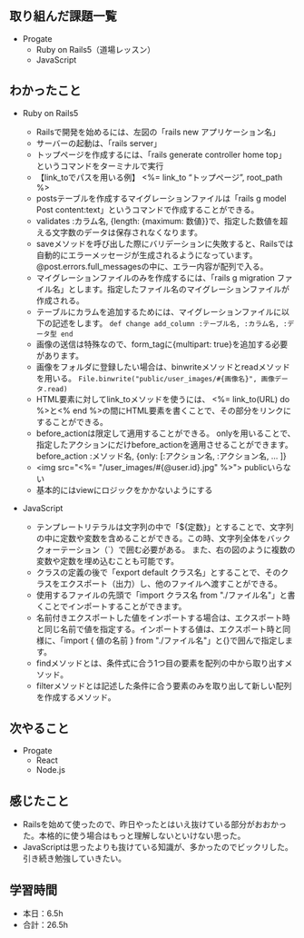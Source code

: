 ## 取り組んだ課題一覧
- Progate
    - Ruby on Rails5（道場レッスン）
    - JavaScript

## わかったこと
- Ruby on Rails5
    - Railsで開発を始めるには、左図の「rails new アプリケーション名」
    - サーバーの起動は、「rails server」
    - トップページを作成するには、「rails generate controller home top」
というコマンドをターミナルで実行
    - 【link_toでパスを用いる例】
<%= link_to “トップページ”, root_path %>
    - postsテーブルを作成するマイグレーションファイルは「rails g model Post content:text」というコマンドで作成することができる。
    - validates :カラム名, {length: {maximum: 数値}}で、指定した数値を超える文字数のデータは保存されなくなります。
    - saveメソッドを呼び出した際にバリデーションに失敗すると、Railsでは自動的にエラーメッセージが生成されるようになっています。@post.errors.full_messagesの中に、エラー内容が配列で入る。
    - マイグレーションファイルのみを作成するには、「rails g migration ファイル名」とします。指定したファイル名のマイグレーションファイルが作成される。
    - テーブルにカラムを追加するためには、マイグレーションファイルに以下の記述をします。
`def change
  add_column :テーブル名, :カラム名, :データ型
end`
    - 画像の送信は特殊なので、form_tagに{multipart: true}を追加する必要があります。
    - 画像をフォルダに登録したい場合は、binwriteメソッドとreadメソッドを用いる。
`File.binwrite("public/user_images/#{画像名}", 画像データ.read)`
    - HTML要素に対してlink_toメソッドを使うには、
<%= link_to(URL) do %>と<% end %>の間にHTML要素を書くことで、その部分をリンクにすることができる。
    - before_actionは限定して適用することができる。
onlyを用いることで、指定したアクションにだけbefore_actionを適用させることができます。
before_action :メソッド名, {only: [:アクション名, :アクション名, ... ]}
    - <img src="<%= "/user_images/#{@user.id}.jpg" %>"> publicいらない
    - 基本的にはviewにロジックをかかないようにする

- JavaScript
    - テンプレートリテラルは文字列の中で「${定数}」とすることで、文字列の中に定数や変数を含めることができる。この時、文字列全体をバッククォーテーション（`）で囲む必要がある。
また、右の図のように複数の変数や定数を埋め込むことも可能です。
    - クラスの定義の後で「export default クラス名」とすることで、そのクラスをエクスポート（出力）し、他のファイルへ渡すことができる。
    - 使用するファイルの先頭で「import クラス名 from "./ファイル名"」と書くことでインポートすることができます。 
    - 名前付きエクスポートした値をインポートする場合は、エクスポート時と同じ名前で値を指定する。インポートする値は、エクスポート時と同様に、「import { 値の名前 } from "./ファイル名"」と{}で囲んで指定します。
    - findメソッドとは、条件式に合う1つ目の要素を配列の中から取り出すメソッド。
    - filterメソッドとは記述した条件に合う要素のみを取り出して新しい配列を作成するメソッド。

## 次やること
- Progate
    - React
    - Node.js


## 感じたこと
- Railsを始めて使ったので、昨日やったとはいえ抜けている部分がおおかった。本格的に使う場合はもっと理解しないといけない思った。                                                                                                                                                  
- JavaScriptは思ったよりも抜けている知識が、多かったのでビックリした。引き続き勉強していきたい。                                                                                                                                                                                          

## 学習時間
- 本日：6.5h
- 合計：26.5h

